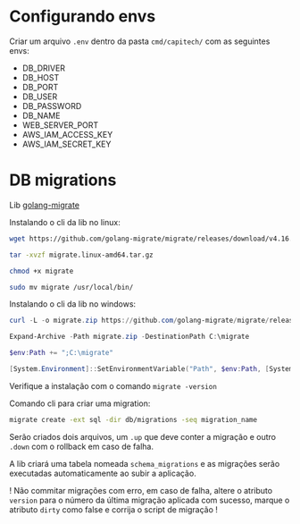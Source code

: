 # Configurando envs

Criar um arquivo `.env` dentro da pasta `cmd/capitech/` com as seguintes envs:

- DB_DRIVER
- DB_HOST
- DB_PORT
- DB_USER
- DB_PASSWORD
- DB_NAME
- WEB_SERVER_PORT
- AWS_IAM_ACCESS_KEY
- AWS_IAM_SECRET_KEY

# DB migrations

Lib [golang-migrate](https://github.com/golang-migrate/migrate)

Instalando o cli da lib no linux:

```bash
wget https://github.com/golang-migrate/migrate/releases/download/v4.16.2/migrate.linux-amd64.tar.gz

tar -xvzf migrate.linux-amd64.tar.gz

chmod +x migrate

sudo mv migrate /usr/local/bin/
```

Instalando o cli da lib no windows:

```ps1
curl -L -o migrate.zip https://github.com/golang-migrate/migrate/releases/download/v4.16.2/migrate.windows-amd64.zip

Expand-Archive -Path migrate.zip -DestinationPath C:\migrate

$env:Path += ";C:\migrate"

[System.Environment]::SetEnvironmentVariable("Path", $env:Path, [System.EnvironmentVariableTarget]::Machine)
```

Verifique a instalação com o comando `migrate -version`

Comando cli para criar uma migration:

```bash
migrate create -ext sql -dir db/migrations -seq migration_name
```

Serão criados dois arquivos, um `.up` que deve conter a migração e outro `.down` com o rollback em caso de falha.

A lib criará uma tabela nomeada `schema_migrations` e as migrações serão executadas automaticamente ao subir a aplicação.

! Não commitar migrações com erro, em caso de falha, altere o atributo `version` para o número da última migração aplicada com sucesso, marque o atributo `dirty` como false e corrija o script de migração !
